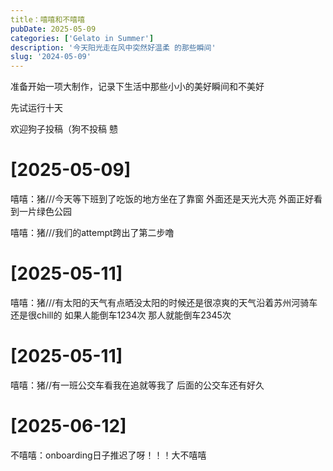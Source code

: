 ```yaml
---
title：嘻嘻和不嘻嘻
pubDate: 2025-05-09
categories: ['Gelato in Summer']
description: '今天阳光走在风中突然好温柔 的那些瞬间'
slug: '2024-05-09'
---
```


准备开始一项大制作，记录下生活中那些小小的美好瞬间和不美好
  
先试运行十天
  
欢迎狗子投稿（狗不投稿 戆


# [2025-05-09] 

  嘻嘻：猪///今天等下班到了吃饭的地方坐在了靠窗 外面还是天光大亮 外面正好看到一片绿色公园
  
  嘻嘻：猪///我们的attempt跨出了第二步噜

# [2025-05-11]

嘻嘻：猪///有太阳的天气有点晒没太阳的时候还是很凉爽的天气沿着苏州河骑车还是很chill的 如果人能倒车1234次 那人就能倒车2345次

# [2025-05-11]

嘻嘻：猪//有一班公交车看我在追就等我了 后面的公交车还有好久

# [2025-06-12]

不嘻嘻：onboarding日子推迟了呀！！！大不嘻嘻

